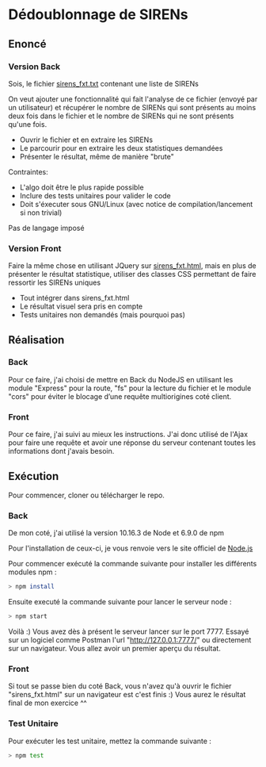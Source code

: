 # Dédoublonnage de SIRENs

## Enoncé

### Version Back

Sois, le fichier [sirens_fxt.txt](http://corporama.com/carabistouilles/sirens_fxt.txt) contenant une liste de SIRENs

On veut ajouter une fonctionnalité qui fait l'analyse de ce fichier (envoyé par un utilisateur) et récupérer le nombre de SIRENs qui sont présents au moins deux fois dans le fichier et le nombre de SIRENs qui ne sont présents qu'une fois.

 - Ouvrir le fichier et en extraire les SIRENs
 - Le parcourir pour en extraire les deux statistiques demandées
 - Présenter le résultat, même de manière "brute"

Contraintes:

 - L'algo doit être le plus rapide possible
 - Inclure des tests unitaires pour valider le code
 - Doit s'éxecuter sous GNU/Linux (avec notice de compilation/lancement si non trivial)

Pas de langage imposé

### Version Front

Faire la même chose en utilisant JQuery sur [sirens_fxt.html](http://corporama.com/carabistouilles/sirens_fxt.html), mais en plus de présenter le résultat statistique, utiliser des classes CSS permettant de faire ressortir les SIRENs uniques

 - Tout intégrer dans sirens_fxt.html
 - Le résultat visuel sera pris en compte
 - Tests unitaires non demandés (mais pourquoi pas)

## Réalisation

### Back 

Pour ce faire, j'ai choisi de mettre en Back du NodeJS en utilisant les module "Express" pour la route, "fs" pour la lecture du fichier et le module "cors" pour éviter le blocage d’une requête multiorigines coté client.

### Front

Pour ce faire, j'ai suivi au mieux les instructions. J'ai donc utilisé de l'Ajax pour faire une requête et avoir une réponse du serveur contenant toutes les informations dont j'avais besoin.

## Exécution

Pour commencer, cloner ou télécharger le repo.

### Back

De mon coté, j'ai utilisé la version 10.16.3 de Node et 6.9.0 de npm

Pour l'installation de ceux-ci, je vous renvoie vers le site officiel de [Node.js](https://nodejs.org/en/)

Pour commencer exécuté la commande suivante pour installer les différents modules npm :

```Bash
> npm install
```

Ensuite executé la commande suivante pour lancer le serveur node :

```Bash
> npm start
````

Voilà :) Vous avez dès à présent le serveur lancer sur le port 7777. Essayé sur un logiciel comme Postman l\'url "http://127.0.0.1:7777/" ou directement sur un navigateur. Vous allez avoir un premier aperçu du résultat.

### Front

Si tout se passe bien du coté Back, vous n'avez qu'à ouvrir le fichier "sirens_fxt.html" sur un navigateur est c'est finis :) Vous aurez le résultat final de mon exercice ^^

### Test Unitaire

Pour exécuter les test unitaire, mettez la commande suivante :

```Bash
> npm test
```